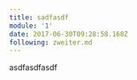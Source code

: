 ```yaml
---
title: sadfasdf
module: '1'
date: 2017-06-30T09:28:58.168Z
following: zweiter.md
---
```

asdfasdfasdf

